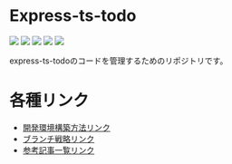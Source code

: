 # Express-ts-todo

![](https://img.shields.io/badge/-Node.js_v18.13.0-233056?logo=Node.js)
![](https://img.shields.io/badge/-TypeScript_v4.9.4-ffffff?logo=TypeScript)
![](https://img.shields.io/badge/-Express.js_v4.18.2-000000?logo=Express)
![](https://img.shields.io/badge/-Docker-003f8c?logo=Docker)
![](https://img.shields.io/badge/-MySQL_v8.0-f29221?logo=MySQL)

express-ts-todoのコードを管理するためのリポジトリです。<br/>

# 各種リンク
- [開発環境構築方法リンク](https://github.com/Naoya-abe/express-ts-todo/blob/main/docs/BuildDevEnvironment.md)
- [ブランチ戦略リンク](https://github.com/Naoya-abe/express-ts-todo/blob/main/docs/BranchStrategy.md)
- [参考記事一覧リンク](https://github.com/Naoya-abe/express-ts-todo/blob/main/docs/References.md)

